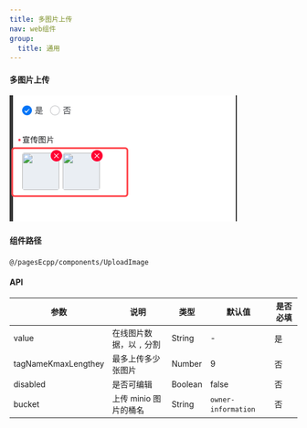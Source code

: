 ```yaml
---
title: 多图片上传
nav: web组件
group:
  title: 通用
---
```


#### 多图片上传

![img](./img/unloadImage.png)

#### 组件路径

`@/pagesEcpp/components/UploadImage`

#### API

| 参数                | 说明                      | 类型    | 默认值              | 是否必填 |
| ------------------- | ------------------------- | ------- | ------------------- | -------- |
| value               | 在线图片数据，以 `,` 分割 | String  | -                   | 是       |
| tagNameKmaxLengthey | 最多上传多少张图片        | Number  | 9                   | 否       |
| disabled            | 是否可编辑                | Boolean | false               | 否       |
| bucket              | 上传 minio 图片的桶名     | String  | `owner-information` | 否       |
